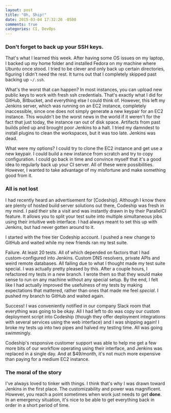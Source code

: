 ```yaml
---
layout: post
title: "Oh, Ship!"
date: 2015-03-04 17:32:20 -0500
comments: true
categories: CI, DevOps
---
```


### Don't forget to back up your SSH keys.

That's what I learned this week. After having some OS issues on my laptop, I backed up my home folder and installed Fedora on my machine where Ubuntu once stood. I tried to be clever and only back up certain directories, figuring I didn't need the rest. It turns out that I completely skipped past backing up `~/.ssh`. 

What's the worst that can happen? In most instances, you can upload new public keys to work with fresh ssh credentials. That's exactly what I did for GitHub, Bitbucket, and everything else I could think of. However, this left my Jenkins server, which was running on an EC2 instance, completely inaccessible, since one does not simply generate a new keypair for an EC2 instance. This wouldn't be the worst news in the world if it weren't for the fact that just today, the instance ran out of disk space. Artifacts from past builds piled up and brought poor Jenkins to a halt. I tried my damndest to install plugins to clean the workspaces, but it was too late. Jenkins was dead.

What were my options? I could try to clone the EC2 instance and get use a new keypair. I could build a new instance from scratch and try to copy configuration. I could go back in time and convince myself that it's a good idea to regularly back up your CI server. All of these were possibilities. However, I wanted to take advantage of my misfortune and make something good from it.

### All is not lost

I had recently heard an advertisement for [Codeship]. Although I know there are plenty of hosted build server solutions out there, Codeship was fresh in my mind. I paid their site a visit and was instantly drawn in by their ParallelCI feature. It allows you to split your test suite into multiple simultaneous jobs using their intuitive web interface. I had always meant to set this up with Jenkins, but had never gotten around to it.

I started with the free tier Codeship account. I pushed a new change to GitHub and waited while my new friends ran my test suite. 

Failure. At least 20 tests. All of which depended on factors that I had custom-configured into Jenkins. Custom DNS resolvers, private APIs and weird remote databases. All failing due to what I thought made my test suite special. I was actually pretty pleased by this. After a couple hours, I refactored my tests in a new branch. I wrote them so that they would make sense to run on any machine without any special setup. By the end, I felt like I had actually improved the usefulness of my tests by making expectations that mattered, rather than ones that made me feel *special*. I pushed my branch to GitHub and waited again.

Success! I was conveniently notified in our company Slack room that everything was going to be okay. All I had left to do was copy our custom deployment script into Codeship (though they offer deployment integrations with several services using the web interface) and I was shipping again! I broke my tests up into two pipes and halved my testing time. All was going swimmingly.

Codeship's responsive customer support was able to help me get a few more bits of our workflow operating using their interface, and Jenkins was replaced in a single day. And at $49/month, it's not much more expensive than paying for a medium EC2 instance.

### The moral of the story

I've always loved to tinker with things. I think that's why I was drawn toward Jenkins in the first place. The customizability and power was magnificent. However, you reach a point sometimes when work just needs to get **done**. In an emergency situation, it's nice to be able to get everything back in order in a short period of time. 
